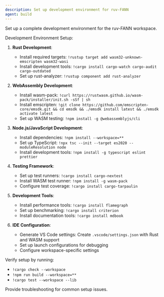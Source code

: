 ```yaml
---
description: Set up development environment for ruv-FANN
agent: build
---
```

Set up a complete development environment for the ruv-FANN workspace.

Development Environment Setup:

1. **Rust Development**:
   - Install required targets: `!rustup target add wasm32-unknown-emscripten wasm32-wasi`
   - Install development tools: `!cargo install cargo-watch cargo-audit cargo-outdated`
   - Set up rust-analyzer: `!rustup component add rust-analyzer`

2. **WebAssembly Development**:
   - Install wasm-pack: `!curl https://rustwasm.github.io/wasm-pack/installer/init.sh -sSf | sh`
   - Install emscripten: `!git clone https://github.com/emscripten-core/emsdk.git && cd emsdk && ./emsdk install latest && ./emsdk activate latest`
   - Set up WASM testing: `!npm install -g @webassemblyjs/cli`

3. **Node.js/JavaScript Development**:
   - Install dependencies: `!npm install --workspace=**`
   - Set up TypeScript: `!npx tsc --init --target es2020 --moduleResolution node`
   - Install development tools: `!npm install -g typescript eslint prettier`

4. **Testing Framework**:
   - Set up test runners: `!cargo install cargo-nextest`
   - Install WASM test runner: `!npm install -g wasm-pack`
   - Configure test coverage: `!cargo install cargo-tarpaulin`

5. **Development Tools**:
   - Install performance tools: `!cargo install flamegraph`
   - Set up benchmarking: `!cargo install criterion`
   - Install documentation tools: `!cargo install mdbook`

6. **IDE Configuration**:
   - Generate VS Code settings: Create `.vscode/settings.json` with Rust and WASM support
   - Set up launch configurations for debugging
   - Configure workspace-specific settings

Verify setup by running:

- `!cargo check --workspace`
- `!npm run build --workspace=**`
- `!cargo test --workspace --lib`

Provide troubleshooting for common setup issues.
